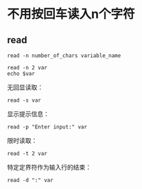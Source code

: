 # 不用按回车读入n个字符

## read
```shell
read -n number_of_chars variable_name

read -n 2 var
echo $var
```

无回显读取：
```shell
read -s var
```

显示提示信息：
```shell
read -p "Enter input:" var
```

限时读取：
```shell
read -t 2 var
```

特定定界符作为输入行的结束：
```shell
read -d ":" var
```
